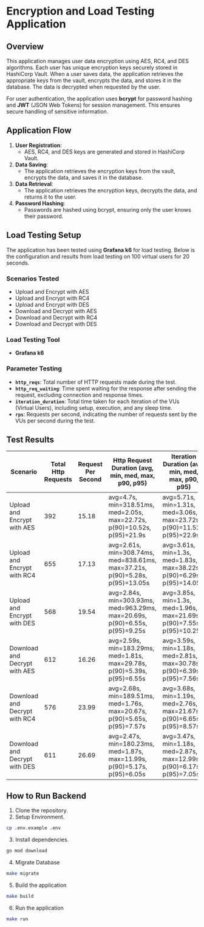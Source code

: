 # Encryption and Load Testing Application

## Overview

This application manages user data encryption using AES, RC4, and DES algorithms. Each user has unique encryption keys securely stored in HashiCorp Vault. When a user saves data, the application retrieves the appropriate keys from the vault, encrypts the data, and stores it in the database. The data is decrypted when requested by the user.

For user authentication, the application uses **bcrypt** for password hashing and **JWT** (JSON Web Tokens) for session management. This ensures secure handling of sensitive information.

## Application Flow

1. **User Registration**: 
    - AES, RC4, and DES keys are generated and stored in HashiCorp Vault.
2. **Data Saving**: 
    - The application retrieves the encryption keys from the vault, encrypts the data, and saves it in the database.
3. **Data Retrieval**: 
    - The application retrieves the encryption keys, decrypts the data, and returns it to the user.
4. **Password Hashing**: 
    - Passwords are hashed using bcrypt, ensuring only the user knows their password.

## Load Testing Setup

The application has been tested using **Grafana k6** for load testing. Below is the configuration and results from load testing on 100 virtual users for 20 seconds.

### Scenarios Tested
- Upload and Encrypt with AES
- Upload and Encrypt with RC4
- Upload and Encrypt with DES
- Download and Decrypt with AES
- Download and Decrypt with RC4
- Download and Decrypt with DES

### Load Testing Tool
- **Grafana k6**

### Parameter Testing
- **`http_reqs`**: Total number of HTTP requests made during the test.
- **`http_req_waiting`**: Time spent waiting for the response after sending the request, excluding connection and response times.
- **`iteration_duration`**: Total time taken for each iteration of the VUs (Virtual Users), including setup, execution, and any sleep time.
- **`rps`**: Requests per second, indicating the number of requests sent by the VUs per second during the test.

## Test Results

| Scenario                       | Total Http Requests | Request Per Second | Http Request Duration (avg, min, med, max, p90, p95) | Iteration Duration (avg, min, med, max, p90, p95)  |
|---------------------------------|---------------------|--------------------|-----------------------------------------------------|----------------------------------------------------|
| Upload and Encrypt with AES      | 392                 | 15.18              | avg=4.7s, min=318.51ms, med=2.05s, max=22.72s, p(90)=10.52s, p(95)=21.9s  | avg=5.71s, min=1.31s, med=3.06s, max=23.72s, p(90)=11.52s, p(95)=22.9s  |
| Upload and Encrypt with RC4      | 655                 | 17.13              | avg=2.61s, min=308.74ms, med=838.61ms, max=37.21s, p(90)=5.28s, p(95)=13.05s  | avg=3.61s, min=1.3s, med=1.83s, max=38.22s, p(90)=6.29s, p(95)=14.05s  |
| Upload and Encrypt with DES      | 568                 | 19.54              | avg=2.84s, min=303.93ms, med=963.29ms, max=20.69s, p(90)=6.55s, p(95)=9.25s   | avg=3.85s, min=1.3s, med=1.96s, max=21.69s, p(90)=7.55s, p(95)=10.25s  |
| Download and Decrypt with AES    | 612                 | 16.26              | avg=2.59s, min=183.29ms, med=1.81s, max=29.78s, p(90)=5.39s, p(95)=6.55s     | avg=3.59s, min=1.18s, med=2.81s, max=30.78s, p(90)=6.39s, p(95)=7.56s  |
| Download and Decrypt with RC4    | 576                 | 23.99              | avg=2.68s, min=189.51ms, med=1.76s, max=20.67s, p(90)=5.65s, p(95)=7.57s     | avg=3.68s, min=1.19s, med=2.76s, max=21.67s, p(90)=6.65s, p(95)=8.57s  |
| Download and Decrypt with DES    | 611                 | 26.69              | avg=2.47s, min=180.23ms, med=1.87s, max=11.99s, p(90)=5.17s, p(95)=6.05s     | avg=3.47s, min=1.18s, med=2.87s, max=12.99s, p(90)=6.17s, p(95)=7.05s  |

## How to Run Backend

1. Clone the repository.
2. Setup Environment.
```sh
cp .env.example .env
```
3. Install dependencies.
```sh
go mod download
```
4. Migrate Database
```sh
make migrate
```
5. Build the application
```sh
make build
```
6. Run the application
```sh
make run
```